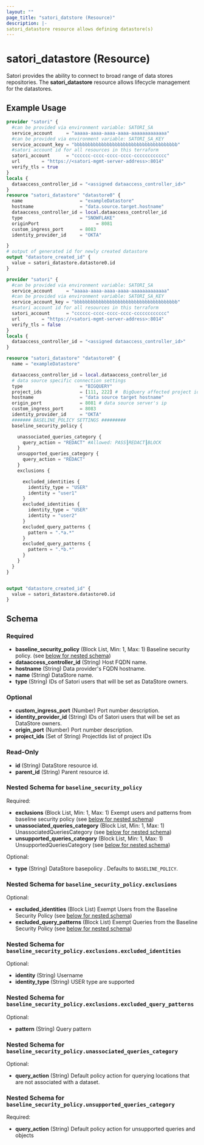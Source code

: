 ```yaml
---
layout: ""
page_title: "satori_datstore (Resource)"
description: |-
satori_datastore resource allows defining datastore(s)
---
```


# satori_datastore (Resource)

Satori provides the ability to connect to broad range of data stores repositories.
The **satori_datastore** resource allows lifecycle management for the datastores.

## Example Usage

```terraform
provider "satori" {
  #can be provided via environment variable: SATORI_SA
  service_account     = "aaaaa-aaaa-aaaa-aaaa-aaaaaaaaaaaaa"
  #can be provided via environment variable: SATORI_SA_KEY
  service_account_key = "bbbbbbbbbbbbbbbbbbbbbbbbbbbbbbbbbbbbbb"
  #satori account id for all resources in this terraform
  satori_account      = "cccccc-cccc-cccc-cccc-cccccccccccc"
  url        = "https://<satori-mgmt-server-address>:8014"
  verify_tls = true
}
locals {
  dataaccess_controller_id = "<assigned dataaccess_controller_id>"
}
resource "satori_datastore" "datastore0" {
  name                     = "exampleDatastore"
  hostname                 = "data.source.target.hostname"
  dataaccess_controller_id = local.dataaccess_controller_id
  type                     = "SNOWFLAKE"
  originPort                     = 8081
  custom_ingress_port      = 8083
  identity_provider_id     = "OKTA"

}
# output of generated id for newly created datastore
output "datastore_created_id" {
  value = satori_datastore.datastore0.id
}
```
```terraform
provider "satori" {
  #can be provided via environment variable: SATORI_SA
  service_account     = "aaaaa-aaaa-aaaa-aaaa-aaaaaaaaaaaaa"
  #can be provided via environment variable: SATORI_SA_KEY
  service_account_key = "bbbbbbbbbbbbbbbbbbbbbbbbbbbbbbbbbbbbbb"
  #satori account id for all resources in this terraform
  satori_account      = "cccccc-cccc-cccc-cccc-cccccccccccc"
  url        = "https://<satori-mgmt-server-address>:8014"
  verify_tls = false
}
locals {
  dataaccess_controller_id = "<assigned dataaccess_controller_id>"
}

resource "satori_datastore" "datastore0" {
  name = "exampleDatastore"

  dataaccess_controller_id = local.dataaccess_controller_id
  # data source specific connection settings
  type                     = "BIGQUERY"
  project_ids              = [111, 222] #  BigQuery affected project ids
  hostname                 = "data source target hostname"
  origin_port              = 8081 # data source server's ip
  custom_ingress_port      = 8083
  identity_provider_id     = "OKTA"
  ####### BASELINE_POLICY SETTINGS #########
  baseline_security_policy {

    unassociated_queries_category {
      query_action = "REDACT" #Allowed: PASS┃REDACT┃BLOCK
    }
    unsupported_queries_category {
      query_action = "REDACT"
    }
    exclusions {

      excluded_identities {
        identity_type = "USER"
        identity = "user1"
      }
      excluded_identities {
        identity_type = "USER"
        identity = "user2"
      }
      excluded_query_patterns {
        pattern = ".*a.*"
      }
      excluded_query_patterns {
        pattern = ".*b.*"
      }
    }
  }
}


output "datastore_created_id" {
  value = satori_datastore.datastore0.id
}
```

<!-- schema generated by tfplugindocs -->
## Schema

### Required

- **baseline_security_policy** (Block List, Min: 1, Max: 1) Baseline security policy. (see [below for nested schema](#nestedblock--baseline_security_policy))
- **dataaccess_controller_id** (String) Host FQDN name.
- **hostname** (String) Data provider's FQDN hostname.
- **name** (String) DataStore name.
- **type** (String) IDs of Satori users that will be set as DataStore owners.

### Optional

- **custom_ingress_port** (Number) Port number description.
- **identity_provider_id** (String) IDs of Satori users that will be set as DataStore owners.
- **origin_port** (Number) Port number description.
- **project_ids** (Set of String) ProjectIds list of project IDs

### Read-Only

- **id** (String) DataStore resource id.
- **parent_id** (String) Parent resource id.

<a id="nestedblock--baseline_security_policy"></a>
### Nested Schema for `baseline_security_policy`

Required:

- **exclusions** (Block List, Min: 1, Max: 1) Exempt users and patterns from baseline security policy (see [below for nested schema](#nestedblock--baseline_security_policy--exclusions))
- **unassociated_queries_category** (Block List, Min: 1, Max: 1) UnassociatedQueriesCategory (see [below for nested schema](#nestedblock--baseline_security_policy--unassociated_queries_category))
- **unsupported_queries_category** (Block List, Min: 1, Max: 1) UnsupportedQueriesCategory (see [below for nested schema](#nestedblock--baseline_security_policy--unsupported_queries_category))

Optional:

- **type** (String) DataStore basepolicy . Defaults to `BASELINE_POLICY`.

<a id="nestedblock--baseline_security_policy--exclusions"></a>
### Nested Schema for `baseline_security_policy.exclusions`

Optional:

- **excluded_identities** (Block List) Exempt Users from the Baseline Security Policy (see [below for nested schema](#nestedblock--baseline_security_policy--exclusions--excluded_identities))
- **excluded_query_patterns** (Block List) Exempt Queries from the Baseline Security Policy (see [below for nested schema](#nestedblock--baseline_security_policy--exclusions--excluded_query_patterns))

<a id="nestedblock--baseline_security_policy--exclusions--excluded_identities"></a>
### Nested Schema for `baseline_security_policy.exclusions.excluded_identities`

Optional:

- **identity** (String) Username
- **identity_type** (String) USER type are supported


<a id="nestedblock--baseline_security_policy--exclusions--excluded_query_patterns"></a>
### Nested Schema for `baseline_security_policy.exclusions.excluded_query_patterns`

Optional:

- **pattern** (String) Query pattern



<a id="nestedblock--baseline_security_policy--unassociated_queries_category"></a>
### Nested Schema for `baseline_security_policy.unassociated_queries_category`

Optional:

- **query_action** (String) Default policy action for querying locations that are not associated with a dataset.


<a id="nestedblock--baseline_security_policy--unsupported_queries_category"></a>
### Nested Schema for `baseline_security_policy.unsupported_queries_category`

Required:

- **query_action** (String) Default policy action for unsupported queries and objects